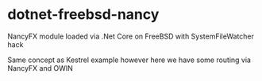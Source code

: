 # dotnet-freebsd-nancy
NancyFX module loaded via .Net Core on FreeBSD with SystemFileWatcher hack

Same concept as Kestrel example however here we have some routing via NancyFX and OWIN
